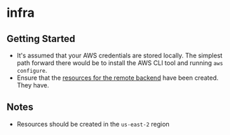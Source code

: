 # infra

## Getting Started

* It's assumed that your AWS credentials are stored locally. The simplest path forward there
would be to install the AWS CLI tool and running `aws configure`.
* Ensure that the [resources for the remote backend](scripts/remote-state) have been created. They have.

## Notes

* Resources should be created in the `us-east-2` region
